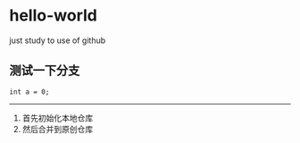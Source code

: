 # hello-world
just study to use of github

## 测试一下分支
```
int a = 0;
```
***
1. 首先初始化本地仓库
2. 然后合并到原创仓库
